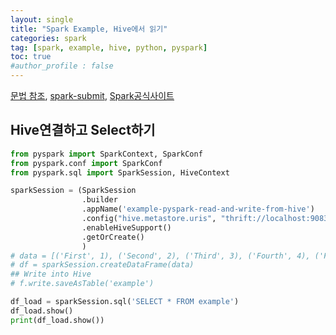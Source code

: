 ```yaml
---
layout: single
title: "Spark Example, Hive에서 읽기"
categories: spark
tag: [spark, example, hive, python, pyspark]
toc: true
#author_profile : false
---
```


[문법 참조](https://sparkbyexamples.com/), [spark-submit](https://12bme.tistory.com/441), [Spark공식사이트]([https://spark.apache.org/docs/latest/submitting-applications.html)

## Hive연결하고 Select하기

```py
from pyspark import SparkContext, SparkConf
from pyspark.conf import SparkConf
from pyspark.sql import SparkSession, HiveContext

sparkSession = (SparkSession
                .builder
                .appName('example-pyspark-read-and-write-from-hive')
                .config("hive.metastore.uris", "thrift://localhost:9083", conf=SparkConf())
                .enableHiveSupport()
                .getOrCreate()
                )
# data = [('First', 1), ('Second', 2), ('Third', 3), ('Fourth', 4), ('Fifth', 5)]
# df = sparkSession.createDataFrame(data)
## Write into Hive
# f.write.saveAsTable('example')

df_load = sparkSession.sql('SELECT * FROM example')
df_load.show()
print(df_load.show())
```

